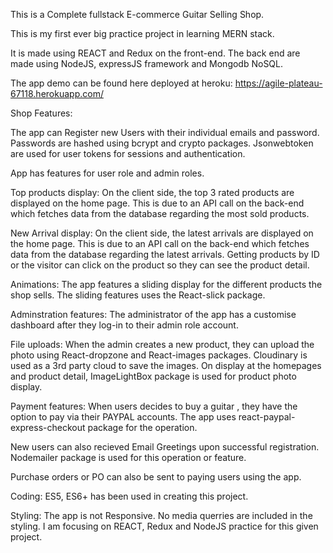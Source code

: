 This is a Complete fullstack E-commerce Guitar Selling Shop.

This is my first ever big practice project in learning MERN stack.

It is made using REACT and Redux on the front-end.
The back end are made using NodeJS, expressJS framework and Mongodb NoSQL.

The app demo can be found here deployed at heroku: https://agile-plateau-67118.herokuapp.com/

Shop Features:

The app can Register new Users with their individual emails and password.
Passwords are hashed using bcrypt and crypto packages.
Jsonwebtoken are used for user tokens for sessions and authentication.

App has features for user role and admin roles.

Top products display:
On the client side, the top 3 rated products are displayed on the home page.
This is due to an API call on the back-end which fetches data from the database regarding the most sold products.

New Arrival display:
On the client side, the latest arrivals are displayed on the home page.
This is due to an API call on the back-end which fetches data from the database regarding the latest arrivals. Getting products by ID or the visitor can click on the product so they can see the product detail.

Animations:
The app features a sliding display for the different products the shop sells.
The sliding features uses the React-slick package.

Adminstration features:
The administrator of the app has a customise dashboard after they log-in to their admin role account.

File uploads:
When the admin creates a new product, they can upload the photo using React-dropzone and React-images packages. Cloudinary is used as a 3rd party cloud to save the images.
On display at the homepages and product detail, ImageLightBox package is used for product photo display.

Payment features:
When users decides to buy a guitar , they have the option to pay via their PAYPAL accounts.
The app uses react-paypal-express-checkout package for the operation.

New users can also recieved Email Greetings upon successful registration.
Nodemailer package is used for this operation or feature.

Purchase orders or PO can also be sent to paying users using the app.

Coding:
ES5, ES6+ has been used in creating this project.

Styling:
The app is not Responsive. No media querries are included in the styling.
I am focusing on REACT, Redux and NodeJS practice for this given project.